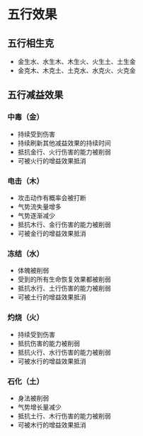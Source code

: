# 五行效果

## 五行相生克
- 金生水、水生木、木生火、火生土、土生金
- 金克木、木克土、土克水、水克火、火克金

## 五行减益效果

### 中毒（金）
- 持续受到伤害
- 持续刷新其他减益效果的持续时间
- 抵抗金行、火行伤害的能力被削弱
- 可被火行的增益效果抵消

### 电击（木）
- 攻击动作有概率会被打断
- 气势流失量增多
- 气势逐渐减少
- 抵抗木行、金行伤害的能力被削弱
- 可被金行的增益效果抵消

### 冻结（水）
- 体魄被削弱
- 受到的所有生命恢复效果都被削弱
- 抵抗水行、土行伤害的能力被削弱
- 可被土行的增益效果抵消

### 灼烧（火）
- 持续受到伤害
- 抵抗伤害的能力被削弱
- 抵抗火行、水行伤害的能力被削弱
- 可被水行的增益效果抵消

### 石化（土）
- 身法被削弱
- 气势增长量减少
- 抵抗土行、木行伤害的能力被削弱
- 可被木行的增益效果抵消